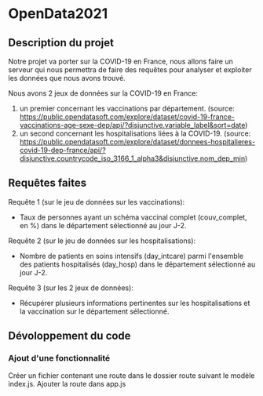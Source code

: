 # OpenData2021

## Description du projet 
Notre projet va porter sur la COVID-19 en France, nous allons faire un serveur qui nous permettra de faire des requêtes pour analyser et exploiter les données que nous avons trouvé.

Nous avons 2 jeux de données sur la COVID-19 en France:
1. un premier concernant les vaccinations par département. (source: https://public.opendatasoft.com/explore/dataset/covid-19-france-vaccinations-age-sexe-dep/api/?disjunctive.variable_label&sort=date)
2. un second concernant les hospitalisations liées à la COVID-19. (source: https://public.opendatasoft.com/explore/dataset/donnees-hospitalieres-covid-19-dep-france/api/?disjunctive.countrycode_iso_3166_1_alpha3&disjunctive.nom_dep_min)

## Requêtes faites

Requête 1 (sur le jeu de données sur les vaccinations):
- Taux de personnes ayant un schéma vaccinal complet (couv_complet, en %) dans le département sélectionné au jour J-2.

Requête 2 (sur le jeu de données sur les hospitalisations):
- Nombre de patients en soins intensifs (day_intcare) parmi l'ensemble des patients hospitalisés (day_hosp) dans le département sélectionné au jour J-2.

Requête 3 (sur les 2 jeux de données):
- Récupérer plusieurs informations pertinentes sur les hospitalisations et la vaccination sur le département sélectionné.


## Dévoloppement du code
### Ajout d'une fonctionnalité
Créer un fichier contenant une route dans le dossier route suivant le modèle index.js.
Ajouter la route dans app.js
